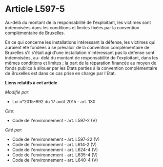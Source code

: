 # Article L597-5

Au-delà du montant de la responsabilité de l'exploitant, les victimes sont indemnisées dans les conditions et limites fixées
par la convention complémentaire de Bruxelles. 

En ce qui concerne les installations intéressant la défense, les victimes qui auraient été fondées à se prévaloir de la
convention complémentaire de Bruxelles s'il s'était agi d'une installation n'intéressant pas la défense sont indemnisées, au-
delà du montant de responsabilité de l'exploitant, dans les mêmes conditions et limites ; la part de la réparation financée
au moyen de fonds publics à allouer par les Etats parties à la convention complémentaire de Bruxelles est dans ce cas prise
en charge par l'Etat.

**Liens relatifs à cet article**

_Modifié par_:

  - Loi n°2015-992 du 17 août 2015 - art. 130

_Cite_:

  - Code de l'environnement - art. L597-2 (V)

_Cité par_:

  - Code de l'environnement - art. L597-22 (V)
  - Code de l'environnement - art. L614-2 (V)
  - Code de l'environnement - art. L624-4 (V)
  - Code de l'environnement - art. L635-4 (V)
  - Code de l'environnement - art. L640-4 (V)
